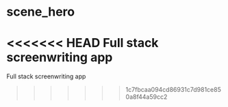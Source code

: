 # scene_hero
<<<<<<< HEAD
Full stack screenwriting app
=======
Full stack screenwriting app
>>>>>>> 1c7fbcaa094cd86931c7d981ce850a8f44a59cc2
